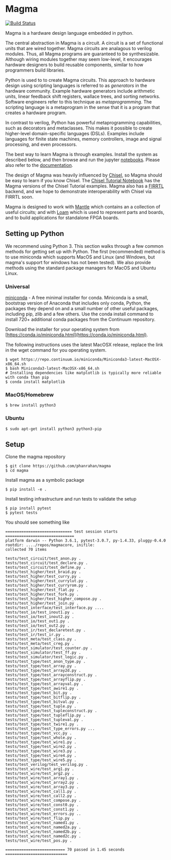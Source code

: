 # Magma
[![Build Status](https://travis-ci.org/phanrahan/magma.svg?branch=master)](https://travis-ci.org/phanrahan/magma)

Magma is a hardware design language embedded in python.

The central abstraction in Magma is a circuit.
A circuit is a set of functional units that are wired together.
Magma circuits are analagous to verilog modules.
Thus, all Magma programs are guaranteed to be synthesizable.
Although wiring modules together may seem low-level,
it encourages hardware designers to build reusable components,
similar to how programmers build libraries.

Python is used to to create Magma circuits.
This approach to hardware design using scripting languages
is referred to as *generators* in the hardware community.
Example hardware generators include 
arithmetic units,
linear feedback shift registers,
wallace trees,
and sorting networks.
Software engineers refer to this technique as *metaprogramming*.
The scripting language is a metaprogram 
in the sense that it is a program that creates a hardware program.

In contrast to verilog,
Python has powerful metaprogramming capabilities,
such as decorators and metaclasses.
This makes it possible to create 
higher-level domain-specific languages (DSLs).
Examples include languages for
finite state machines,
memory controllers,
image and signal processing,
and even processors.

The best way to learn Magma is through examples.
Install the system as described below,
and then browse and run the 
jupyter [notebooks](https://github.com/phanrahan/magma/tree/master/notebooks).
Please also refer to the
[documentation](https://github.com/phanrahan/magma/wiki).

The design of Magma was heavily influenced by 
[Chisel](https://chisel.eecs.berkeley.edu/),
so Magma should be easy to learn if you know Chisel.
The [Chisel Tutorial Notebook](https://github.com/phanrahan/mantle/tree/master/notebooks/chisel-tutorial)
has the Magma versions of the Chisel Tutorial examples.
Magma also has a 
[FIRRTL](https://github.com/freechipsproject/firrtl) backend,
and we hope to demonstrate interoperability with Chisel via FIRRTL soon.

Magma is designed to work with
[Mantle](https://github.com/phanrahan/mantle) 
which contains an a collection of useful circuits;
and with [Loam](https://github.com/phanrahan/loam)
which is used to represent parts and boards,
and to build applications for standalone FPGA boards.

## Setting up Python
We recommend using Python 3.  This section walks through a few common methods
for getting set up with Python. The first (recommended) method is to use
miniconda which supports MacOS and Linux (and Windows, but magma's support for
windows has not been tested).  We also provide methods using the standard
package managers for MacOS and Ubuntu Linux.

### Universal
[miniconda](https://conda.io/miniconda.html) - A free minimal installer for
conda. Miniconda is a small, bootstrap version of Anaconda that includes only
conda, Python, the packages they depend on and a small number of other useful
packages, including pip, zlib and a few others. Use the conda install command
to install 720+ additional conda packages from the Continuum repository.

Download the installer for your operating system from
[https://conda.io/miniconda.html](https://conda.io/miniconda.html).

The following instructions uses the latest MacOSX release, replace the link in
the wget command for you operating system.
```
$ wget https://repo.continuum.io/miniconda/Miniconda3-latest-MacOSX-x86_64.sh
$ bash Miniconda3-latest-MacOSX-x86_64.sh
# Installing dependencies like matplotlib is typically more reliable with conda than pip
$ conda install matplotlib
```

### MacOS/Homebrew
```
$ brew install python3
```

### Ubuntu
```
$ sudo apt-get install python3 python3-pip
```

## Setup
Clone the magma repository
```
$ git clone https://github.com/phanrahan/magma
$ cd magma
```

Install magma as a symbolic package
```
$ pip install -e .
```

Install testing infrastructure and run tests to validate the setup
```
$ pip install pytest
$ pytest tests
```

You should see something like
```
============================= test session starts ==============================
platform darwin -- Python 3.6.1, pytest-3.0.7, py-1.4.33, pluggy-0.4.0
rootdir: ..../repos/magmacore, inifile:
collected 70 items

tests/test_circuit/test_anon.py .
tests/test_circuit/test_declare.py .
tests/test_circuit/test_define.py .
tests/test_higher/test_braid.py .
tests/test_higher/test_curry.py .
tests/test_higher/test_currylut.py .
tests/test_higher/test_curryrom.py .
tests/test_higher/test_flat.py .
tests/test_higher/test_fork.py .
tests/test_higher/test_higher_compose.py .
tests/test_higher/test_join.py .
tests/test_interface/test_interface.py ....
tests/test_io/test_inout1.py .
tests/test_io/test_inout2.py .
tests/test_io/test_out1.py .
tests/test_io/test_out2.py .
tests/test_ir/test_declaretest.py .
tests/test_ir/test_ir.py .
tests/test_meta/test_class.py .
tests/test_meta/test_creg.py .
tests/test_simulator/test_counter.py .
tests/test_simulator/test_ff.py .
tests/test_simulator/test_logic.py .
tests/test_type/test_anon_type.py .
tests/test_type/test_array.py .
tests/test_type/test_array2d.py .
tests/test_type/test_arrayconstruct.py .
tests/test_type/test_arrayflip.py .
tests/test_type/test_arrayval.py .
tests/test_type/test_awire1.py .
tests/test_type/test_bit.py .
tests/test_type/test_bitflip.py .
tests/test_type/test_bitval.py .
tests/test_type/test_tuple.py .
tests/test_type/test_tupleconstruct.py .
tests/test_type/test_tupleflip.py .
tests/test_type/test_tupleval.py .
tests/test_type/test_twire1.py .
tests/test_type/test_type_errors.py ...
tests/test_type/test_vcc.py .
tests/test_type/test_whole.py .
tests/test_type/test_wire1.py .
tests/test_type/test_wire2.py .
tests/test_type/test_wire3.py .
tests/test_type/test_wire4.py .
tests/test_type/test_wire5.py .
tests/test_verilog/test_verilog.py .
tests/test_wire/test_arg1.py .
tests/test_wire/test_arg2.py .
tests/test_wire/test_array1.py .
tests/test_wire/test_array2.py .
tests/test_wire/test_array3.py .
tests/test_wire/test_call1.py .
tests/test_wire/test_call2.py .
tests/test_wire/test_compose.py .
tests/test_wire/test_const0.py .
tests/test_wire/test_const1.py .
tests/test_wire/test_errors.py ..
tests/test_wire/test_flip.py .
tests/test_wire/test_named1.py .
tests/test_wire/test_named2a.py .
tests/test_wire/test_named2b.py .
tests/test_wire/test_named2c.py .
tests/test_wire/test_pos.py .

========================== 70 passed in 1.45 seconds ===========================
```
